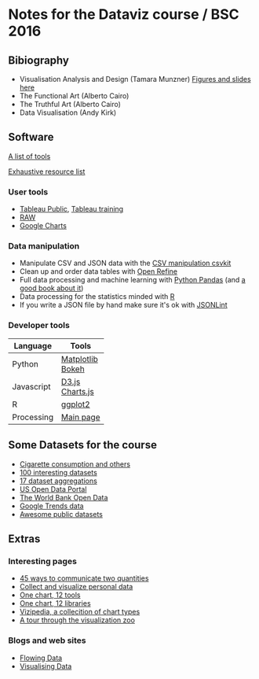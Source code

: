 # Notes for the Dataviz course / BSC 2016

## Bibiography
* Visualisation Analysis and Design (Tamara Munzner) [Figures and slides here](https://www.cs.ubc.ca/~tmm/vadbook/)
* The Functional Art (Alberto Cairo)
* The Truthful Art (Alberto Cairo)
* Data Visualisation (Andy Kirk)

## Software
[A list of tools](http://selection.datavisualization.ch/)

[Exhaustive resource list](http://www.visualisingdata.com/resources/)

### User tools
* [Tableau Public](https://public.tableau.com/s/), [Tableau training](http://www.tableau.com/es-es/learn/training)
* [RAW](http://raw.densitydesign.org/)
* [Google Charts](https://developers.google.com/chart/)

### Data manipulation
* Manipulate CSV and JSON data with the [CSV manipulation csvkit](https://csvkit.readthedocs.io/en/0.9.1/)
* Clean up and order data tables with [Open Refine](http://openrefine.org/)
* Full data processing and machine learning with [Python Pandas](http://pandas.pydata.org/) (and [a good book about it](https://www.amazon.es/Python-Data-Analysis-Wrangling-IPython/dp/1449319793))
* Data processing for the statistics minded with [R](https://www.r-project.org/)
* If you write a JSON file by hand make sure it's ok with [JSONLint](http://jsonlint.com/)

### Developer tools
|Language | Tools |
|--- | --- | 
|Python | [Matplotlib]()<br/> [Bokeh](http://bokeh.pydata.org/en/latest/) |
|Javascript | [D3.js](https://d3js.org/)<br/>[Charts.js](http://www.chartjs.org/)|
| R | [ggplot2](http://ggplot2.org/) |
| Processing | [Main page](https://processing.org/) |

## Some Datasets for the course
* [Cigarette consumption and others](http://koaning.io/fun-datasets.html)
* [100 interesting datasets](http://rs.io/100-interesting-data-sets-for-statistics/)
* [17 dataset aggregations](https://www.dataquest.io/blog/free-datasets-for-projects/)
* [US Open Data Portal](https://www.data.gov/)
* [The World Bank Open Data](http://data.worldbank.org/)
* [Google Trends data](http://googletrends.github.io/data/)
* [Awesome public datasets](https://github.com/caesar0301/awesome-public-datasets)

## Extras
### Interesting pages
* [45 ways to communicate two quantities](http://www.scribblelive.com/blog/2012/07/27/45-ways-to-communicate-two-quantities/)
* [Collect and visualize personal data](https://bothan.io/)
* [One chart, 12 tools](http://lisacharlotterost.github.io/2016/05/17/one-chart-tools/)
* [One chart, 12 libraries](http://lisacharlotterost.github.io/2016/05/17/one-chart-code/)
* [Vizipedia, a collecition of chart types](http://www.vizipedia.com/)
* [A tour through the visualization zoo](https://homes.cs.washington.edu/~jheer/files/zoo/)

### Blogs and web sites
* [Flowing Data](http://flowingdata.com/)
* [Visualising Data](http://www.visualisingdata.com/)
